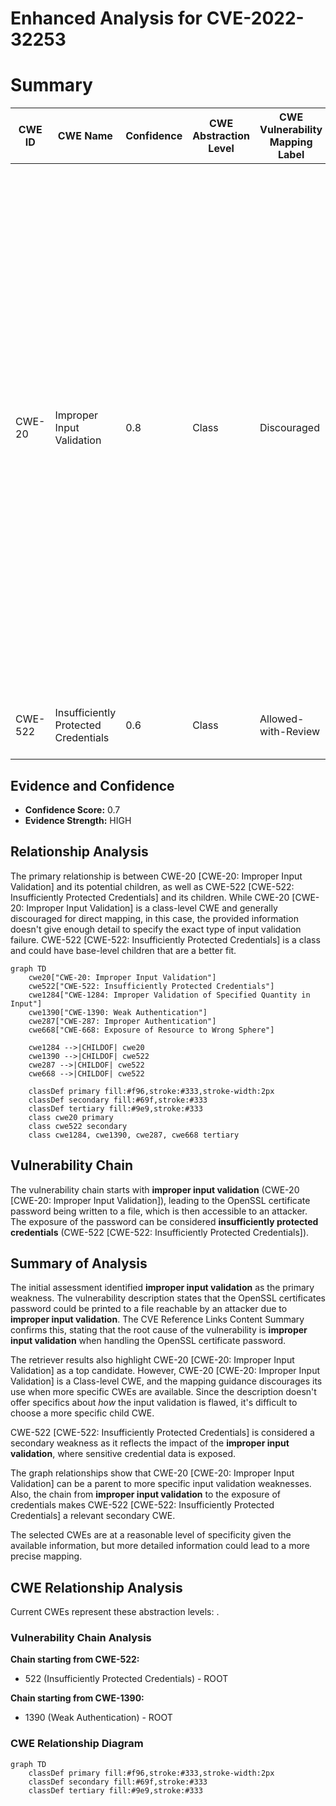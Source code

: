 # Enhanced Analysis for CVE-2022-32253

# Summary
| CWE ID | CWE Name | Confidence | CWE Abstraction Level | CWE Vulnerability Mapping Label | CWE-Vulnerability Mapping Notes |
|---|---|---|---|---|---|
| CWE-20 | Improper Input Validation | 0.8 | Class | Discouraged | Consider lower-level children such as Improper Use of Validation Framework (CWE-1173) or improper validation involving specific types or properties of input such as Specified Quantity (CWE-1284); Specified Index, Position, or Offset (CWE-1285); Syntactic Correctness (CWE-1286); Specified Type (CWE-1287); Consistency within Input (CWE-1288); or Unsafe Equivalence (CWE-1289). |
| CWE-522 | Insufficiently Protected Credentials | 0.6 | Class | Allowed-with-Review | Examine children of this entry to see if there is a better fit |

## Evidence and Confidence

*   **Confidence Score:** 0.7
*   **Evidence Strength:** HIGH

## Relationship Analysis
The primary relationship is between CWE-20 [CWE-20: Improper Input Validation] and its potential children, as well as CWE-522 [CWE-522: Insufficiently Protected Credentials] and its children. While CWE-20 [CWE-20: Improper Input Validation] is a class-level CWE and generally discouraged for direct mapping, in this case, the provided information doesn't give enough detail to specify the exact type of input validation failure. CWE-522 [CWE-522: Insufficiently Protected Credentials] is a class and could have base-level children that are a better fit.

```mermaid
graph TD
    cwe20["CWE-20: Improper Input Validation"]
    cwe522["CWE-522: Insufficiently Protected Credentials"]
    cwe1284["CWE-1284: Improper Validation of Specified Quantity in Input"]
    cwe1390["CWE-1390: Weak Authentication"]
    cwe287["CWE-287: Improper Authentication"]
    cwe668["CWE-668: Exposure of Resource to Wrong Sphere"]

    cwe1284 -->|CHILDOF| cwe20
    cwe1390 -->|CHILDOF| cwe522
    cwe287 -->|CHILDOF| cwe522
    cwe668 -->|CHILDOF| cwe522

    classDef primary fill:#f96,stroke:#333,stroke-width:2px
    classDef secondary fill:#69f,stroke:#333
    classDef tertiary fill:#9e9,stroke:#333
    class cwe20 primary
    class cwe522 secondary
    class cwe1284, cwe1390, cwe287, cwe668 tertiary
```

## Vulnerability Chain
The vulnerability chain starts with **improper input validation** (CWE-20 [CWE-20: Improper Input Validation]), leading to the OpenSSL certificate password being written to a file, which is then accessible to an attacker. The exposure of the password can be considered **insufficiently protected credentials** (CWE-522 [CWE-522: Insufficiently Protected Credentials]).

## Summary of Analysis
The initial assessment identified **improper input validation** as the primary weakness. The vulnerability description states that the OpenSSL certificates password could be printed to a file reachable by an attacker due to **improper input validation**. The CVE Reference Links Content Summary confirms this, stating that the root cause of the vulnerability is **improper input validation** when handling the OpenSSL certificate password.

The retriever results also highlight CWE-20 [CWE-20: Improper Input Validation] as a top candidate. However, CWE-20 [CWE-20: Improper Input Validation] is a Class-level CWE, and the mapping guidance discourages its use when more specific CWEs are available. Since the description doesn't offer specifics about *how* the input validation is flawed, it's difficult to choose a more specific child CWE.

CWE-522 [CWE-522: Insufficiently Protected Credentials] is considered a secondary weakness as it reflects the impact of the **improper input validation**, where sensitive credential data is exposed.

The graph relationships show that CWE-20 [CWE-20: Improper Input Validation] can be a parent to more specific input validation weaknesses. Also, the chain from **improper input validation** to the exposure of credentials makes CWE-522 [CWE-522: Insufficiently Protected Credentials] a relevant secondary CWE.

The selected CWEs are at a reasonable level of specificity given the available information, but more detailed information could lead to a more precise mapping.


## CWE Relationship Analysis

Current CWEs represent these abstraction levels: .


### Vulnerability Chain Analysis

**Chain starting from CWE-522:**
- 522 (Insufficiently Protected Credentials) - ROOT


**Chain starting from CWE-1390:**
- 1390 (Weak Authentication) - ROOT



### CWE Relationship Diagram

```mermaid
graph TD
    classDef primary fill:#f96,stroke:#333,stroke-width:2px
    classDef secondary fill:#69f,stroke:#333
    classDef tertiary fill:#9e9,stroke:#333
```